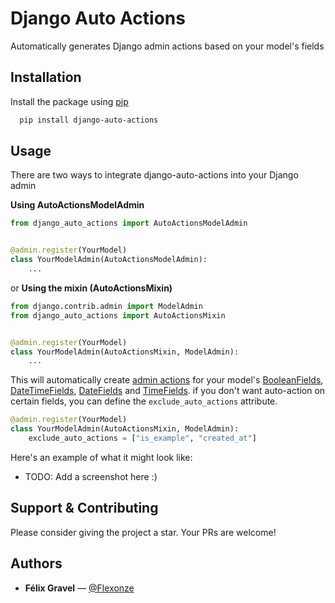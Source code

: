 # Django Auto Actions

Automatically generates Django admin actions based on your model's fields


## Installation

Install the package using [pip](https://pip.pypa.io/en/stable/)

```bash
  pip install django-auto-actions
```


## Usage

There are two ways to integrate django-auto-actions into your Django admin

**Using AutoActionsModelAdmin**

```python
from django_auto_actions import AutoActionsModelAdmin


@admin.register(YourModel)
class YourModelAdmin(AutoActionsModelAdmin):
    ...
```

or **Using the mixin (AutoActionsMixin)**

```python
from django.contrib.admin import ModelAdmin
from django_auto_actions import AutoActionsMixin


@admin.register(YourModel)
class YourModelAdmin(AutoActionsMixin, ModelAdmin):
    ...
```

This will automatically create [admin actions](https://docs.djangoproject.com/en/dev/ref/contrib/admin/actions/#admin-actions) for your model's [BooleanFields](https://docs.djangoproject.com/fr/4.2/ref/models/fields/#booleanfield), [DateTimeFields](https://docs.djangoproject.com/fr/4.2/ref/models/fields/#datetimefield), [DateFields](https://docs.djangoproject.com/fr/4.2/ref/models/fields/#datefield) and [TimeFields](https://docs.djangoproject.com/fr/4.2/ref/models/fields/#timefield). if you don't want auto-action on certain fields, you can define the `exclude_auto_actions` attribute.

```python
@admin.register(YourModel)
class YourModelAdmin(AutoActionsMixin, ModelAdmin):
    exclude_auto_actions = ["is_example", "created_at"]
```

Here's an example of what it might look like:  
- TODO: Add a screenshot here :)


## Support & Contributing

Please consider giving the project a star. Your PRs are welcome!


## Authors

- **Félix Gravel** — [@Flexonze](https://www.github.com/flexonze)
